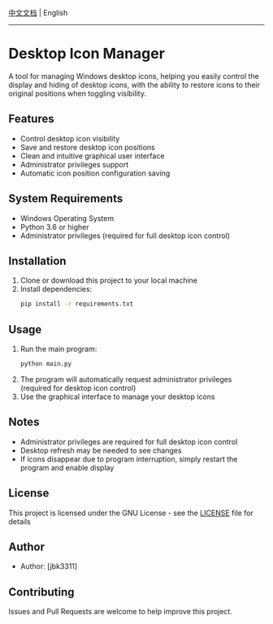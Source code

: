 [中文文档](README.md) | English 

---

# Desktop Icon Manager

A tool for managing Windows desktop icons, helping you easily control the display and hiding of desktop icons, with the ability to restore icons to their original positions when toggling visibility.

## Features

- Control desktop icon visibility
- Save and restore desktop icon positions
- Clean and intuitive graphical user interface
- Administrator privileges support
- Automatic icon position configuration saving

## System Requirements

- Windows Operating System
- Python 3.6 or higher
- Administrator privileges (required for full desktop icon control)

## Installation

1. Clone or download this project to your local machine
2. Install dependencies:
   ```bash
   pip install -r requirements.txt
   ```

## Usage

1. Run the main program:
   ```bash
   python main.py
   ```
2. The program will automatically request administrator privileges (required for desktop icon control)
3. Use the graphical interface to manage your desktop icons

## Notes

- Administrator privileges are required for full desktop icon control
- Desktop refresh may be needed to see changes
- If icons disappear due to program interruption, simply restart the program and enable display

## License

This project is licensed under the GNU License - see the [LICENSE](LICENSE) file for details

## Author

- Author: [jbk3311]

## Contributing

Issues and Pull Requests are welcome to help improve this project.
